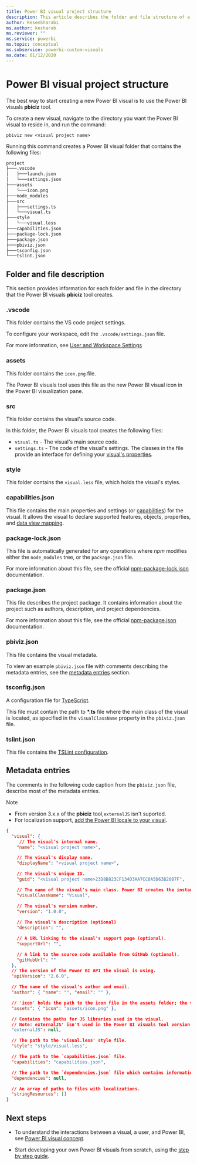 ```yaml
---
title: Power BI visual project structure
description: This article describes the folder and file structure of a Power BI visual project
author: KesemSharabi
ms.author: kesharab
ms.reviewer: ""
ms.service: powerbi
ms.topic: conceptual
ms.subservice: powerbi-custom-visuals
ms.date: 01/12/2020
---
```


# Power BI visual project structure

The best way to start creating a new Power BI visual is to use the Power BI visuals **pbiciz** tool.

To create a new visual, navigate to the directory you want the Power BI visual to reside in, and run the command:

`pbiviz new <visual project name>`

Running this command creates a Power BI visual folder that contains the following files:

```markdown
project
├───.vscode
│   ├───launch.json
│   └───settings.json
├───assets
│   └───icon.png
├───node_modules
├───src
│   ├───settings.ts
│   └───visual.ts
├───style
│   └───visual.less
├───capabilities.json
├───package-lock.json
├───package.json
├───pbiviz.json
├───tsconfig.json
└───tslint.json
```

## Folder and file description

This section provides information for each folder and file in the directory that the Power BI visuals **pbiciz** tool creates.  

### .vscode

This folder contains the VS code project settings.

To configure your workspace, edit the `.vscode/settings.json` file.

For more information, see [User and Workspace Settings](https://code.visualstudio.com/docs/getstarted/settings)

### assets

This folder contains the `icon.png` file.

The Power BI visuals tool uses this file as the new Power BI visual icon in the Power BI visualization pane.

<!--- ![Visualization pane](./media/visualization-pane-analytics-tab.png) --->

### src

This folder contains the visual's source code.

In this folder, the Power BI visuals tool creates the following files:
* `visual.ts` - The visual's main source code.
* `settings.ts` - The code of the visual's settings. The classes in the file provide an interface for defining your [visual's properties](./objects-properties.md#properties).

### style

This folder contains the `visual.less` file, which holds the visual's styles.

### capabilities.json

This file contains the main properties and settings (or [capabilities](./capabilities.md)) for the visual. It allows the visual to declare supported features, objects, properties, and [data view mapping](./dataview-mappings.md).

### package-lock.json

This file is automatically generated for any operations where *npm* modifies either the `node_modules` tree, or the `package.json` file.

For more information about this file, see the official [npm-package-lock.json](https://docs.npmjs.com/files/package-lock.json) documentation.

### package.json

This file describes the project package. It contains information about the project such as authors, description, and project dependencies.

For more information about this file, see the official [npm-package.json](https://docs.npmjs.com/files/package.json.html) documentation.

### pbiviz.json

This file contains the visual metadata.

To view an example `pbiviz.json` file with comments describing the metadata entries, see the [metadata entries](#Metadata-entries) section.

### tsconfig.json

A configuration file for [TypeScript](https://www.typescriptlang.org/docs/handbook/tsconfig-json.html).

This file must contain the path to **\*.ts** file where the main class of the visual is located, as specified in the `visualClassName` property in the `pbiviz.json` file.

### tslint.json

This file contains the [TSLint configuration](https://palantir.github.io/tslint/usage/configuration/).

## Metadata entries

The comments in the following code caption from the `pbiviz.json` file, describe most of the metadata entries.

> [!NOTE]
> * From version 3.x.x of the **pbiciz** tool,`externalJS` isn't suported.
> * For localization support, [add the Power BI locale to your visual](./localization.md).

```json
{
  "visual": {
     // The visual's internal name.
    "name": "<visual project name>",

    // The visual's display name.
    "displayName": "<visual project name>",

    // The visual's unique ID.
    "guid": "<visual project name>23D8B823CF134D3AA7CC0A5D63B20B7F",

    // The name of the visual's main class. Power BI creates the instance of this class to start using the visual in a Power BI report.
    "visualClassName": "Visual",

    // The visual's version number.
    "version": "1.0.0",
    
    // The visual's description (optional)
    "description": "",

    // A URL linking to the visual's support page (optional).
    "supportUrl": "",

    // A link to the source code available from GitHub (optional).
    "gitHubUrl": ""
  },
  // The version of the Power BI API the visual is using.
  "apiVersion": "2.6.0",

  // The name of the visual's author and email.
  "author": { "name": "", "email": "" },

  // 'icon' holds the path to the icon file in the assets folder; the visual's display icon.
  "assets": { "icon": "assets/icon.png" },

  // Contains the paths for JS libraries used in the visual.
  // Note: externalJS' isn't used in the Power BI visuals tool version 3.x.x or higher.
  "externalJS": null,

  // The path to the 'visual.less' style file.
  "style": "style/visual.less",

  // The path to the `capabilities.json` file.
  "capabilities": "capabilities.json",

  // The path to the `dependencies.json` file which contains information about R packages used in R based visuals.
  "dependencies": null,

  // An array of paths to files with localizations.
  "stringResources": []
}
```

## Next steps

* To understand the interactions between a visual, a user, and Power BI, see [Power BI visual concept](./power-bi-visuals-concept.md).

* Start developing your own Power BI visuals from scratch, using the [step by step guide](./custom-visual-develop-tutorial.md).